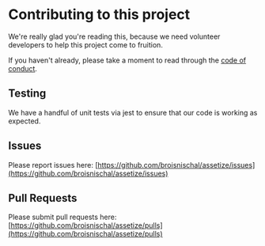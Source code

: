 # Contributing to this project

We're really glad you're reading this, because we need volunteer developers to help this project come to fruition.

If you haven't already, please take a moment to read through the [code of conduct](https://github.com/broisnischal/assetize/blob/master/CODE_OF_CONDUCT.md).

## Testing

We have a handful of unit tests via jest to ensure that our code is working as expected.

## Issues

Please report issues here: [https://github.com/broisnischal/assetize/issues](https://github.com/broisnischal/assetize/issues)

## Pull Requests

Please submit pull requests here: [https://github.com/broisnischal/assetize/pulls](https://github.com/broisnischal/assetize/pulls)
